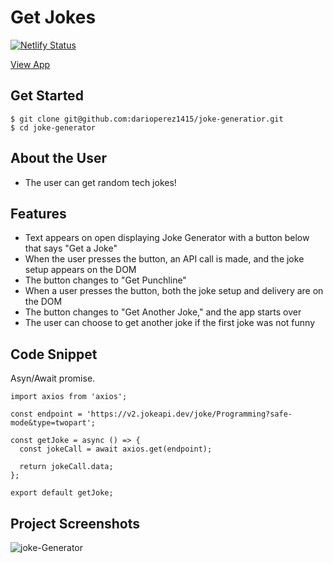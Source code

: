 # Get Jokes
[![Netlify Status](https://api.netlify.com/api/v1/badges/339c4ae9-fc7f-41b4-9b49-2dab0a20eaba/deploy-status)](https://app.netlify.com/sites/dp-joke-generator/deploys)

[View App](https://dp-joke-generator.netlify.app/)

## Get Started 
```
$ git clone git@github.com:darioperez1415/joke-generatior.git
$ cd joke-generator
```
## About the User
- The user can get random tech jokes! 

## Features 
- Text appears on open displaying Joke Generator with a button below that says "Get a Joke"
- When the user presses the button, an API call is made, and the joke setup appears on the DOM
- The button changes to "Get Punchline"
- When a user presses the button, both the joke setup and delivery are on the DOM
- The button changes to "Get Another Joke," and the app starts over
- The user can choose to get another joke if the first joke was not funny

## Code Snippet <!-- OPTIONAL, but doesn't hurt -->
Asyn/Await promise.
```
import axios from 'axios';

const endpoint = 'https://v2.jokeapi.dev/joke/Programming?safe-mode&type=twopart';

const getJoke = async () => {
  const jokeCall = await axios.get(endpoint);

  return jokeCall.data;
};

export default getJoke;
```
## Project Screenshots 
![joke-Generator](https://user-images.githubusercontent.com/83309084/144684099-ed4b09ea-a411-4102-bc2d-b65827f7a318.png)
